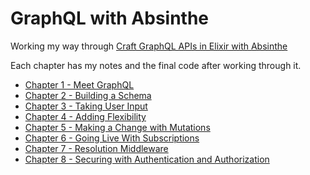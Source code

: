 # GraphQL with Absinthe

Working my way through [Craft GraphQL APIs in Elixir with Absinthe](https://pragprog.com/book/wwgraphql/craft-graphql-apis-in-elixir-with-absinthe)

Each chapter has my notes and the final code after working through it.

* [Chapter 1 - Meet GraphQL](./ch01/README.md)
* [Chapter 2 - Building a Schema](./ch02/README.md)
* [Chapter 3 - Taking User Input](./ch03/README.md)
* [Chapter 4 - Adding Flexibility](./ch04/README.md)
* [Chapter 5 - Making a Change with Mutations](./ch05/README.md)
* [Chapter 6 - Going Live With Subscriptions](./ch06/README.md)
* [Chapter 7 - Resolution Middleware](./ch07/README.md)
* [Chapter 8 - Securing with Authentication and Authorization](./ch08/README.md)
